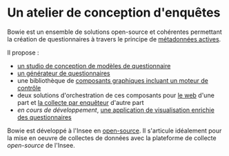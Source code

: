 # Un atelier de conception d'enquêtes

Bowie est un ensemble de solutions open-source et cohérentes permettant la création de questionnaires à travers le principe de [métadonnées actives](/metadata/).

Il propose :

- [un studio de conception de modèles de questionnaire](pogues) 
- [un générateur de questionnaires](/eno/)
- une bibliothèque de [composants graphiques incluant un moteur de contrôle](/lunatic)
- deux solutions d'orchestration de ces composants pour [le web](/orchestrateurs/web/) d'une part et [la collecte par enquêteur](/orchestrateurs/enqueteur) d'autre part
- _en cours de développement_, [une application de visualisation enrichie des questionnaires](/public-enemy/)

Bowie est développé à l'Insee en [open-source](https://github.com/InseeFr/Bowie). Il s'articule idéalement pour la mise en oeuvre de collectes de données avec la plateforme de collecte _open-source_ de l'Insee.